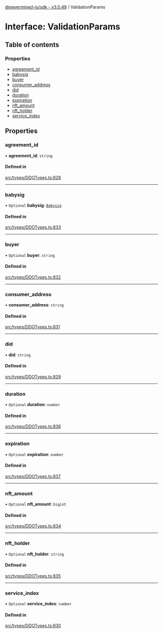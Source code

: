 [@nevermined-io/sdk - v3.0.49](../code-reference.md) / ValidationParams

# Interface: ValidationParams

## Table of contents

### Properties

- [agreement_id](ValidationParams.md#agreement_id)
- [babysig](ValidationParams.md#babysig)
- [buyer](ValidationParams.md#buyer)
- [consumer_address](ValidationParams.md#consumer_address)
- [did](ValidationParams.md#did)
- [duration](ValidationParams.md#duration)
- [expiration](ValidationParams.md#expiration)
- [nft_amount](ValidationParams.md#nft_amount)
- [nft_holder](ValidationParams.md#nft_holder)
- [service_index](ValidationParams.md#service_index)

## Properties

### agreement_id

• **agreement_id**: `string`

#### Defined in

[src/types/DDOTypes.ts:828](https://github.com/nevermined-io/sdk-js/blob/8180ee1d53a2c732dcde9fa47eb88586f44827dd/src/types/DDOTypes.ts#L828)

---

### babysig

• `Optional` **babysig**: [`Babysig`](Babysig.md)

#### Defined in

[src/types/DDOTypes.ts:833](https://github.com/nevermined-io/sdk-js/blob/8180ee1d53a2c732dcde9fa47eb88586f44827dd/src/types/DDOTypes.ts#L833)

---

### buyer

• `Optional` **buyer**: `string`

#### Defined in

[src/types/DDOTypes.ts:832](https://github.com/nevermined-io/sdk-js/blob/8180ee1d53a2c732dcde9fa47eb88586f44827dd/src/types/DDOTypes.ts#L832)

---

### consumer_address

• **consumer_address**: `string`

#### Defined in

[src/types/DDOTypes.ts:831](https://github.com/nevermined-io/sdk-js/blob/8180ee1d53a2c732dcde9fa47eb88586f44827dd/src/types/DDOTypes.ts#L831)

---

### did

• **did**: `string`

#### Defined in

[src/types/DDOTypes.ts:829](https://github.com/nevermined-io/sdk-js/blob/8180ee1d53a2c732dcde9fa47eb88586f44827dd/src/types/DDOTypes.ts#L829)

---

### duration

• `Optional` **duration**: `number`

#### Defined in

[src/types/DDOTypes.ts:836](https://github.com/nevermined-io/sdk-js/blob/8180ee1d53a2c732dcde9fa47eb88586f44827dd/src/types/DDOTypes.ts#L836)

---

### expiration

• `Optional` **expiration**: `number`

#### Defined in

[src/types/DDOTypes.ts:837](https://github.com/nevermined-io/sdk-js/blob/8180ee1d53a2c732dcde9fa47eb88586f44827dd/src/types/DDOTypes.ts#L837)

---

### nft_amount

• `Optional` **nft_amount**: `bigint`

#### Defined in

[src/types/DDOTypes.ts:834](https://github.com/nevermined-io/sdk-js/blob/8180ee1d53a2c732dcde9fa47eb88586f44827dd/src/types/DDOTypes.ts#L834)

---

### nft_holder

• `Optional` **nft_holder**: `string`

#### Defined in

[src/types/DDOTypes.ts:835](https://github.com/nevermined-io/sdk-js/blob/8180ee1d53a2c732dcde9fa47eb88586f44827dd/src/types/DDOTypes.ts#L835)

---

### service_index

• `Optional` **service_index**: `number`

#### Defined in

[src/types/DDOTypes.ts:830](https://github.com/nevermined-io/sdk-js/blob/8180ee1d53a2c732dcde9fa47eb88586f44827dd/src/types/DDOTypes.ts#L830)
